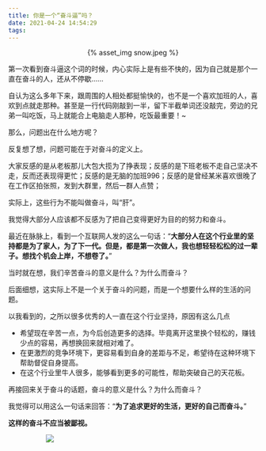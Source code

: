 ```yaml
---
title: 你是一个“奋斗逼”吗？
date: 2021-04-24 14:54:29
tags:
---
```


<p align="center">
{% asset_img snow.jpeg %}
</p>

第一次看到奋斗逼这个词的时候，内心实际上是有些不快的，因为自己就是那个一直在奋斗的人，还从不停歇......

自认为这么多年下来，跟周围的人相处都挺愉快的，也不是一个喜欢加班的人，喜欢到点就走那种。甚至是一行代码刚敲到一半，留下半截单词还没敲完，旁边的兄弟一叫吃饭，马上就能合上电脑走人那种，吃饭最重要！~

那么，问题出在什么地方呢？

反复想了想，问题可能在于对奋斗的定义上。

大家反感的是从老板那儿大包大揽为了挣表现；反感的是下班老板不走自己坚决不走，反而还表现得更忙；反感的是无脑的加班996；反感的是曾经某米喜欢很晚了在工作区拍张照，发到大群里，然后一群人点赞；

实际上，这些行为不能叫做奋斗，叫“肝”。

我觉得大部分人应该都不反感为了把自己变得更好为目的的努力和奋斗。

最近在脉脉上，看到一个互联网人发的这么一句话：“**大部分人在这个行业里的坚持都是为了家人，为了下一代。但是，都是第一次做人，我也想轻轻松松的过一辈子。想找个机会上岸，不想卷了。**”

当时就在想，我们辛苦奋斗的意义是什么？为什么而奋斗？

后面细想，这实际上不是一个关于奋斗的问题，而是一个想要什么样的生活的问题。

以我看到的，之所以很多优秀的人一直在这个行业坚持，原因有这么几点

- 希望现在辛苦一点，为今后创造更多的选择。毕竟离开这里换个轻松的，赚钱少点的容易，再想换回来就相对难了。
- 在更激烈的竞争环境下，更容易看到自身的差距与不足，希望待在这种环境下帮助督促自身提高。
- 在这个行业里牛人很多，能够看到更多的可能性，帮助突破自己的天花板。

再接回来关于奋斗的话题，奋斗的意义是什么？为什么而奋斗？

我觉得可以用这么一句话来回答：“**为了追求更好的生活，更好的自己而奋斗。**”

**这样的奋斗不应当被鄙视。**

<div style="width:70%;margin:auto">
<img src='http://muchstudy.com/2020/04/04/聊聊一线开发的基本素养/公众号二维码.gif'>
</div>